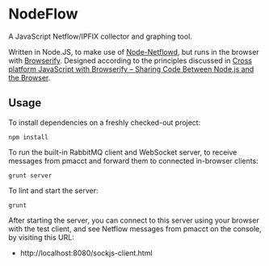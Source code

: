 # NodeFlow

A JavaScript Netflow/IPFIX collector and graphing tool.

Written in Node.JS, to make use of
[Node-Netflowd](https://github.com/Sghazzawi/Node-Netflowd), but runs in the
browser with [Browserify](https://github.com/substack/node-browserify).
Designed according to the principles discussed in
[Cross platform JavaScript with Browserify – Sharing Code Between Node.js and the Browser](https://blog.codecentric.de/en/2014/02/cross-platform-javascript/).

## Usage

To install dependencies on a freshly checked-out project:

	npm install

To run the built-in RabbitMQ client and WebSocket server, to receive
messages from pmacct and forward them to connected in-browser clients:

	grunt server

To lint and start the server:

	grunt

After starting the server, you can connect to this server using your
browser with the test client, and see Netflow messages from pmacct on the
console, by visiting this URL:

* http://localhost:8080/sockjs-client.html
